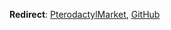 **Redirect**: [PterodactylMarket](https://pterodactylmarket.com/resource/664), [GitHub](https://github.com/prplwtf/blueprint-redirect)
